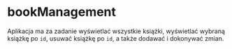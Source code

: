 # bookManagement

Aplikacja ma za zadanie wyświetlać wszystkie książki, wyświetlać wybraną książkę po `id`, usuwać książkę po `id`, a także dodawać i dokonywać zmian.
